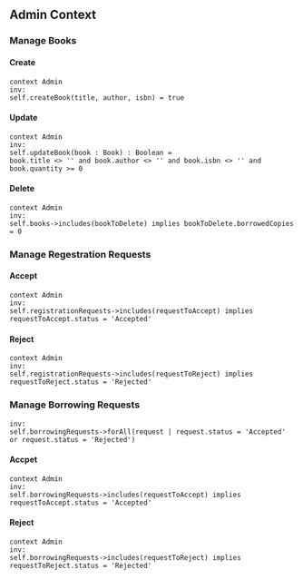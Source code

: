 
## Admin Context

### Manage Books
#### Create
```
context Admin
inv:
self.createBook(title, author, isbn) = true
```

#### Update
```
context Admin
inv:
self.updateBook(book : Book) : Boolean =
book.title <> '' and book.author <> '' and book.isbn <> '' and book.quantity >= 0
```

#### Delete

```
context Admin
inv:
self.books->includes(bookToDelete) implies bookToDelete.borrowedCopies = 0
```

### Manage Regestration Requests

#### Accept
```
context Admin
inv:
self.registrationRequests->includes(requestToAccept) implies requestToAccept.status = 'Accepted'
```

#### Reject
```
context Admin
inv:
self.registrationRequests->includes(requestToReject) implies requestToReject.status = 'Rejected'
```


### Manage Borrowing Requests
```context Admin
inv:
self.borrowingRequests->forAll(request | request.status = 'Accepted' or request.status = 'Rejected')
```

#### Accpet
```
context Admin
inv:
self.borrowingRequests->includes(requestToAccept) implies requestToAccept.status = 'Accepted'
```

#### Reject
```
context Admin
inv:
self.borrowingRequests->includes(requestToReject) implies requestToReject.status = 'Rejected'
```



